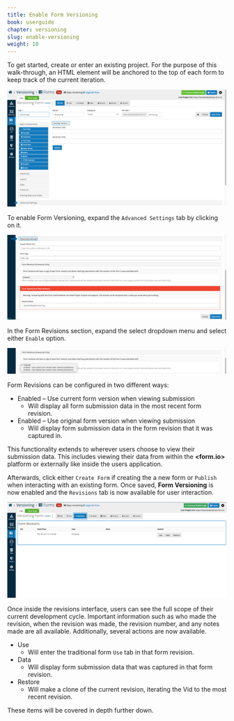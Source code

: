 ```yaml
---
title: Enable Form Versioning
book: userguide
chapter: versioning
slug: enable-versioning
weight: 10
---
```

To get started, create or enter an existing project. For the purpose of this walk-through, an HTML element will
be anchored to the top of each form to keep track of the current iteration. 

![](/assets/img/userguide/versioning-enable-1.png)

To enable Form Versioning, expand the ```Advanced Settings``` tab by clicking on it.

![](/assets/img/userguide/versioning-enable-2.png)

In the Form Revisions section, expand the select dropdown menu and select either ```Enable``` option.  

![](/assets/img/userguide/versioning-enable-3.png)

Form Revisions can be configured in two different ways:

  - Enabled – Use current form version when viewing submission
    - Will display all form submission data in the most recent form revision.
  - Enabled – Use original form version when viewing submission 
    - Will display form submission data in the form revision that it was captured in. 

This functionality extends to wherever users choose to view their submission data. This includes viewing their data
from within the **&lt;<span class="text-primary">form</span>.<span class="text-secondary">io</span>&gt;** platform or 
externally like inside the users application.

Afterwards, click either ```Create Form``` if creating the a new form or ```Publish``` when interacting with an
existing form. Once saved, **Form Versioning** is now enabled and the ```Revisions``` tab is now available for user interaction.

![](/assets/img/userguide/versioning-enable-4.png)

Once inside the revisions interface, users can see the full scope of their current development cycle. Important information 
such as who made the revision, when the revision was made, the revision number, and any notes made are all available. 
Additionally, several actions are now available.

   - Use 
     - Will enter the traditional form ```Use``` tab in that form revision. 
   - Data 
     - Will display form submission data that was captured in that form revision. 
   - Restore 
     - Will make a clone of the current revision, iterating the Vid to the most recent revision. 

These items will be covered in depth further down. 
 
